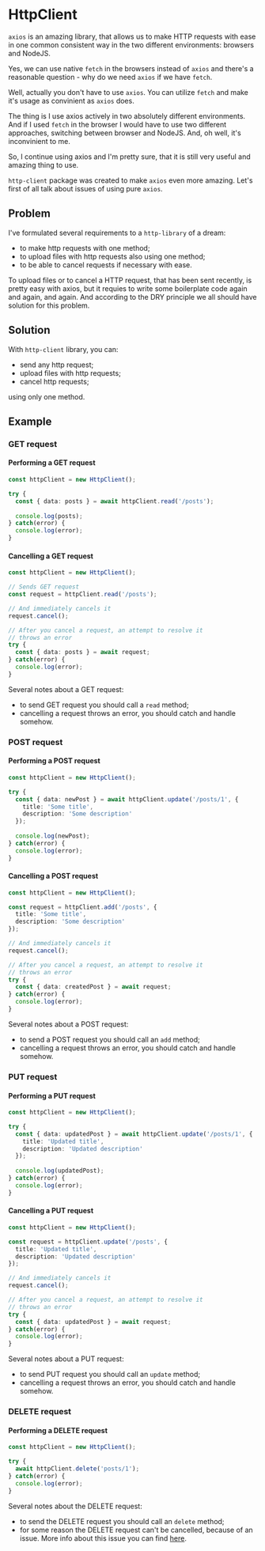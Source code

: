 # HttpClient

`axios` is an amazing library, that allows us to make HTTP requests with ease in one common consistent way in the two different environments: browsers and NodeJS. 

Yes, we can use native `fetch` in the browsers instead of `axios` and there's a reasonable question - why do we need `axios` if we have `fetch`.

Well, actually you don't have to use `axios`. You can utilize `fetch` and make it's usage as convinient as `axios` does.

The thing is I use axios actively in two absolutely different environments. And if I used `fetch` in the browser I would have to use two different approaches, switching between browser and NodeJS. And, oh well, it's inconvinient to me.

So, I continue using axios and I'm pretty sure, that it is still very useful and amazing thing to use.

`http-client` package was created to make `axios` even more amazing. Let's first of all talk about issues of using pure `axios`.

## Problem

I've formulated several requirements to a `http-library` of a dream:
- to make http requests with one method;
- to upload files with http requests also using one method;
- to be able to cancel requests if necessary with ease.

To upload files or to cancel a HTTP request, that has been sent recently, is pretty easy with axios, but it requies to write some boilerplate code again and again, and again. And according to the DRY principle we all should have solution for this problem. 

## Solution

With `http-client` library, you can:

- send any http request;
- upload files with http requests;
- cancel http requests;

using only one method.

## Example

### GET request

#### Performing a GET request

```typescript
const httpClient = new HttpClient();

try {
  const { data: posts } = await httpClient.read('/posts');
  
  console.log(posts);
} catch(error) {
  console.log(error);
}
```

#### Cancelling a GET request

```typescript
const httpClient = new HttpClient();

// Sends GET request
const request = httpClient.read('/posts');

// And immediately cancels it
request.cancel();

// After you cancel a request, an attempt to resolve it 
// throws an error
try {
  const { data: posts } = await request;
} catch(error) {
  console.log(error);
}
```

Several notes about a GET request:

- to send GET request you should call a `read` method;
- cancelling a request throws an error, you should catch and handle somehow.

### POST request

#### Performing a POST request

```typescript
const httpClient = new HttpClient();

try {
  const { data: newPost } = await httpClient.update('/posts/1', { 
    title: 'Some title', 
    description: 'Some description' 
  });
  
  console.log(newPost);
} catch(error) {
  console.log(error);
}
```

#### Cancelling a POST request

```typescript
const httpClient = new HttpClient();

const request = httpClient.add('/posts', { 
  title: 'Some title', 
  description: 'Some description' 
});

// And immediately cancels it
request.cancel();

// After you cancel a request, an attempt to resolve it 
// throws an error
try {
  const { data: createdPost } = await request;
} catch(error) {
  console.log(error);
}
```

Several notes about a POST request:

- to send a POST request you should call an `add` method;
- cancelling a request throws an error, you should catch and handle somehow.

### PUT request

#### Performing a PUT request

```typescript
const httpClient = new HttpClient();

try {
  const { data: updatedPost } = await httpClient.update('/posts/1', { 
    title: 'Updated title', 
    description: 'Updated description' 
  });
  
  console.log(updatedPost);
} catch(error) {
  console.log(error);
}
```

#### Cancelling a PUT request

```typescript
const httpClient = new HttpClient();

const request = httpClient.update('/posts', { 
  title: 'Updated title', 
  description: 'Updated description' 
});

// And immediately cancels it
request.cancel();

// After you cancel a request, an attempt to resolve it 
// throws an error
try {
  const { data: updatedPost } = await request;
} catch(error) {
  console.log(error);
}
```

Several notes about a PUT request:

- to send PUT request you should call an `update` method;
- cancelling a request throws an error, you should catch and handle somehow.

### DELETE request

#### Performing a DELETE request

```typescript
const httpClient = new HttpClient();

try {
  await httpClient.delete('posts/1');
} catch(error) {
  console.log(error);
}
```

Several notes about the DELETE request:

- to send the DELETE request you should call an `delete` method;
- for some reason the DELETE request can't be cancelled, because of an issue. More info about this issue you can find [here](https://github.com/axios/axios/issues/2720). 

